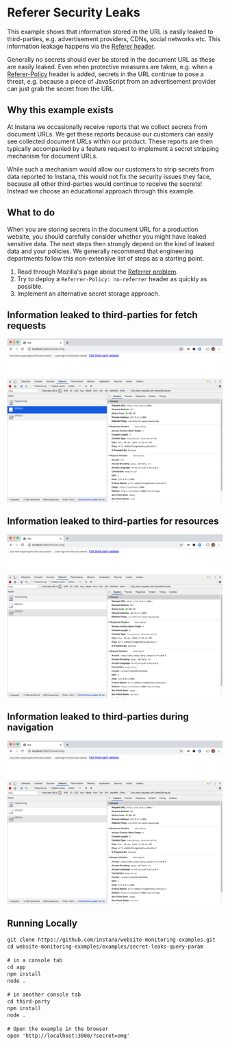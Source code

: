 # Referer Security Leaks

This example shows that information stored in the URL is easily
leaked to third-parties, e.g. advertisement providers, CDNs,
social networks etc. This information leakage happens via the
[Referer header](https://developer.mozilla.org/en-US/docs/Web/HTTP/Headers/Referer).

Generally no secrets should ever be stored in the document URL as
these are easily leaked. Even when protective measures are taken, e.g.
when a [Referer-Policy](https://developer.mozilla.org/en-US/docs/Web/HTTP/Headers/Referrer-Policy)
header is added, secrets in the URL continue to pose a threat, e.g.
because a piece of JavaScript from an advertisement provider can just
grab the secret from the URL.

## Why this example exists

At Instana we occasionally receive reports that we collect secrets from
document URLs. We get these reports because our customers can easily see
collected document URLs within our product. These reports are then
typically accompanied by a feature request to implement a secret stripping
mechanism for document URLs.

While such a mechanism would allow our customers to strip secrets from data
reported to Instana, this would not fix the security issues they face, because
all other third-parties would continue to receive the secrets! Instead we
choose an educational approach through this example.

## What to do

When you are storing secrets in the document URL for a production website, you
should carefully consider whether you might have leaked sensitive data. The
next steps then strongly depend on the kind of leaked data and your policies.
We generally recommend that engineering departments follow this non-extensive
list of steps as a starting point.

 1. Read through Mozilla's page about the [Referrer problem](https://developer.mozilla.org/en-US/docs/Web/Security/Referer_header:_privacy_and_security_concerns).
 2. Try to deploy a `Referrer-Policy: no-referrer` header as quickly as possible.
 3. Implement an alternative secret storage approach.

## Information leaked to third-parties for fetch requests

![Fetch Requests](screenshots/fetch-request.png)

## Information leaked to third-parties for resources

![Fetch Requests](screenshots/image-load.png)

## Information leaked to third-parties during navigation

![Fetch Requests](screenshots/image-load.png)

## Running Locally

```
git clone https://github.com/instana/website-monitoring-examples.git
cd website-monitoring-examples/examples/secret-leaks-query-param

# in a console tab
cd app
npm install
node .

# in another console tab
cd third-party
npm install
node .

# Open the example in the browser
open 'http://localhost:3000/?secret=omg'
```
